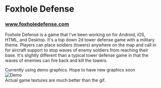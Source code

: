 # Foxhole Defense
### www.foxholedefense.com

Foxhole Defense is a game that I've been working on for Android, iOS, HTML, and Desktop. It's a top down 2d tower defense game with a military theme. Players can place soldiers (towers) anywhere on the map and call in for aircraft support to stop waves of enemy soldiers from reaching their base. It's slightly different than a typical tower defense game in that the waves of enemies can fire back and kill the towers.

Currently using demo graphics. Hope to have new graphics soon  
![Demo](https://j.gifs.com/1jYY8V.gif)  
Actual game textures are much better than the gif.
